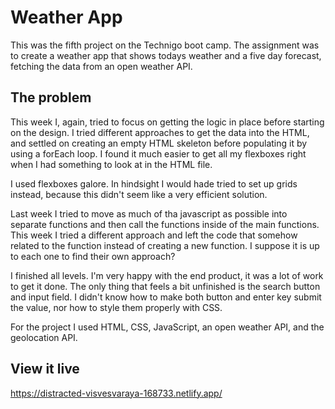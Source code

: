 # Weather App

This was the fifth project on the Technigo boot camp. The assignment was to create a weather app that shows todays weather and a five day forecast, fetching the data from an open weather API.

## The problem

This week I, again, tried to focus on getting the logic in place before starting on the design. I tried different approaches to get the data into the HTML, and settled on creating an empty HTML skeleton before populating it by using a forEach loop. I found it much easier to get all my flexboxes right when I had something to look at in the HTML file.

I used flexboxes galore. In hindsight I would hade tried to set up grids instead, because this didn't seem like a very efficient solution.

Last week I tried to move as much of tha javascript as possible into separate functions and then call the functions inside of the main functions. This week I tried a different approach and left the code that somehow related to the function instead of creating a new function. I suppose it is up to each one to find their own approach?

I finished all levels. I'm very happy with the end product, it was a lot of work to get it done. The only thing that feels a bit unfinished is the search button and input field. I didn't know how to make both button and enter key submit the value, nor how to style them properly with CSS.

For the project I used HTML, CSS, JavaScript, an open weather API, and the geolocation API.

## View it live

https://distracted-visvesvaraya-168733.netlify.app/
